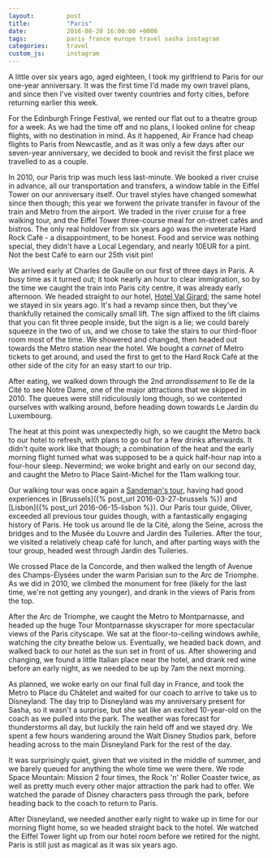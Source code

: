 ```yaml
---
layout:         post
title:          "Paris"
date:           2016-08-20 16:00:00 +0000
tags:           paris france europe travel sasha instagram
categories:     travel
custom_js:      instagram
---
```


A little over six years ago, aged eighteen, I took my girlfriend to Paris for our one-year anniversary. It was the first time I'd made my own travel plans, and since then I've visited over twenty countries and forty cities, before returning earlier this week.

<!-- Read More -->

For the Edinburgh Fringe Festival, we rented our flat out to a theatre group for a week. As we had the time off and no plans, I looked online for cheap flights, with no destination in mind. As it happened, Air France had cheap flights to Paris from Newcastle, and as it was only a few days after our seven-year anniversary, we decided to book and revisit the first place we travelled to as a couple.

In 2010, our Paris trip was much less last-minute. We booked a river cruise in advance, all our transportation and transfers, a window table in the Eiffel Tower on our anniversary itself. Our travel styles have changed somewhat since then though; this year we forwent the private transfer in favour of the train and Metro from the airport. We traded in the river cruise for a free walking tour, and the Eiffel Tower three-course meal for on-street cafés and bistros. The only real holdover from six years ago was the inveterate Hard Rock Café - a disappointment, to be honest. Food and service was nothing special, they didn't have a Local Legendary, and nearly 10EUR for a pint. Not the best Café to earn our 25th visit pin!

We arrived early at Charles de Gaulle on our first of three days in Paris. A busy time as it turned out; it took nearly an hour to clear immigration, so by the time we caught the train into Paris city centre, it was already early afternoon. We headed straight to our hotel, [Hotel Val Girard][hotel-val-girard]; the same hotel we stayed in six years ago. It's had a revamp since then, but they've thankfully retained the comically small lift. The sign affixed to the lift claims that you can fit three people inside, but the sign is a lie; we could barely squeeze in the two of us, and we chose to take the stairs to our third-floor room most of the time. We showered and changed, then headed out towards the Metro station near the hotel. We bought a *carnet* of Metro tickets to get around, and used the first to get to the Hard Rock Café at the other side of the city for an easy start to our trip.

After eating, we walked down through the 2nd *arrondissement* to Ile de la Cité to see Notre Dame, one of the major attractions that we skipped in 2010. The queues were still ridiculously long though, so we contented ourselves with walking around, before heading down towards Le Jardin du Luxembourg.

<div class="instagram-container">
    <blockquote class="instagram-media" data-instgrm-captioned data-instgrm-version="6">
        <a href="https://www.instagram.com/p/BJNa-lzAKj-/" target="_blank"></a>
    </blockquote>
</div>

The heat at this point was unexpectedly high, so we caught the Metro back to our hotel to refresh, with plans to go out for a few drinks afterwards. It didn't quite work like that though; a combination of the heat and the early morning flight turned what was supposed to be a quick half-hour nap into a four-hour sleep. Nevermind; we woke bright and early on our second day, and caught the Metro to Place Saint-Michel for the 11am walking tour.

Our walking tour was once again a [Sandeman's tour][sandemans-paris-tour], having had good experiences in [Brussels]({% post_url 2016-03-27-brussels %}) and [Lisbon]({% post_url 2016-06-15-lisbon %}). Our Paris tour guide, Oliver, exceeded all previous tour guides though, with a fantastically engaging history of Paris. He took us around Ile de la Cité, along the Seine, across the bridges and to the Musée du Louvre and Jardin des Tuileries. After the tour, we visited a relatively cheap café for lunch, and after parting ways with the tour group, headed west through Jardin des Tuileries.

We crossed Place de la Concorde, and then walked the length of Avenue des Champs-Élysées under the warm Parisian sun to the Arc de Triomphe. As we did in 2010, we climbed the monument for free (likely for the last time, we're not getting any younger), and drank in the views of Paris from the top.

<div class="instagram-container">
    <blockquote class="instagram-media" data-instgrm-captioned data-instgrm-version="6">
        <a href="https://www.instagram.com/p/BJOIm_ZAY7b/" target="_blank"></a>
    </blockquote>
</div>

After the Arc de Triomphe, we caught the Metro to Montparnasse, and headed up the huge Tour Montparnasse skyscraper for more spectacular views of the Paris cityscape. We sat at the floor-to-ceiling windows awhile, watching the city breathe below us. Eventually, we headed back down, and walked back to our hotel as the sun set in front of us. After showering and changing, we found a little Italian place near the hotel, and drank red wine before an early night, as we needed to be up by 7am the next morning.

As planned, we woke early on our final full day in France, and took the Metro to Place du Châtelet and waited for our coach to arrive to take us to Disneyland. The day trip to Disneyland was my anniversary present for Sasha, so it wasn't a surprise, but she sat like an excited 10-year-old on the coach as we pulled into the park. The weather was forecast for thunderstorms all day, but luckily the rain held off and we stayed dry. We spent a few hours wandering around the Walt Disney Studios park, before heading across to the main Disneyland Park for the rest of the day.

<div class="instagram-container">
    <blockquote class="instagram-media" data-instgrm-captioned data-instgrm-version="6">
        <a href="https://www.instagram.com/p/BJSAE_2gAmL/" target="_blank"></a>
    </blockquote>
</div>

It was surprisingly quiet, given that we visited in the middle of summer, and we barely queued for anything the whole time we were there. We rode Space Mountain: Mission 2 four times, the Rock 'n' Roller Coaster twice, as well as pretty much every other major attraction the park had to offer. We watched the parade of Disney characters pass through the park, before heading back to the coach to return to Paris.

After Disneyland, we needed another early night to wake up in time for our morning flight home, so we headed straight back to the hotel. We watched the Eiffel Tower light up from our hotel room before we retired for the night. Paris is still just as magical as it was six years ago.

[hotel-val-girard]: http://www.girard-hotel-paris.com/
[sandemans-paris-tour]: http://www.neweuropetours.eu/paris/en/home